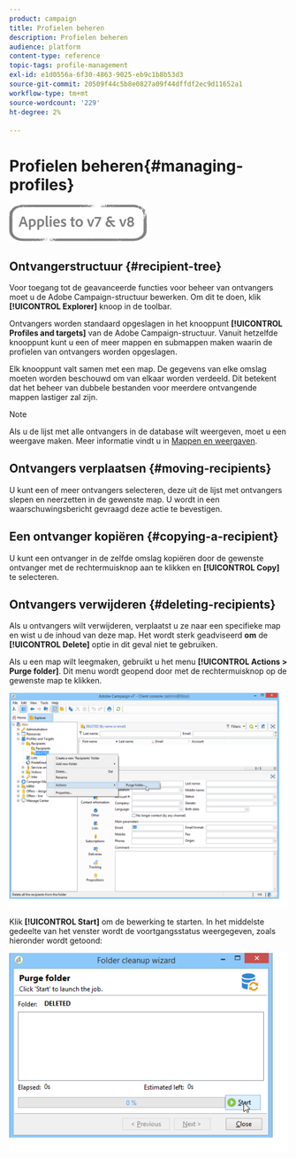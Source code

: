 ```yaml
---
product: campaign
title: Profielen beheren
description: Profielen beheren
audience: platform
content-type: reference
topic-tags: profile-management
exl-id: e1d0556a-6f30-4863-9025-eb9c1b8b53d3
source-git-commit: 20509f44c5b8e0827a09f44dffdf2ec9d11652a1
workflow-type: tm+mt
source-wordcount: '229'
ht-degree: 2%

---
```


# Profielen beheren{#managing-profiles}

![](../../assets/common.svg)

## Ontvangerstructuur {#recipient-tree}

Voor toegang tot de geavanceerde functies voor beheer van ontvangers moet u de Adobe Campaign-structuur bewerken. Om dit te doen, klik **[!UICONTROL Explorer]** knoop in de toolbar.

Ontvangers worden standaard opgeslagen in het knooppunt **[!UICONTROL Profiles and targets]** van de Adobe Campaign-structuur. Vanuit hetzelfde knooppunt kunt u een of meer mappen en submappen maken waarin de profielen van ontvangers worden opgeslagen.

Elk knooppunt valt samen met een map. De gegevens van elke omslag moeten worden beschouwd om van elkaar worden verdeeld. Dit betekent dat het beheer van dubbele bestanden voor meerdere ontvangende mappen lastiger zal zijn.

>[!NOTE]
>
>Als u de lijst met alle ontvangers in de database wilt weergeven, moet u een weergave maken. Meer informatie vindt u in [Mappen en weergaven](../../platform/using/access-management-folders.md).

## Ontvangers verplaatsen {#moving-recipients}

U kunt een of meer ontvangers selecteren, deze uit de lijst met ontvangers slepen en neerzetten in de gewenste map. U wordt in een waarschuwingsbericht gevraagd deze actie te bevestigen.

## Een ontvanger kopiëren {#copying-a-recipient}

U kunt een ontvanger in de zelfde omslag kopiëren door de gewenste ontvanger met de rechtermuisknop aan te klikken en **[!UICONTROL Copy]** te selecteren.

## Ontvangers verwijderen {#deleting-recipients}

Als u ontvangers wilt verwijderen, verplaatst u ze naar een specifieke map en wist u de inhoud van deze map. Het wordt sterk geadviseerd **om** de **[!UICONTROL Delete]** optie in dit geval niet te gebruiken.

Als u een map wilt leegmaken, gebruikt u het menu **[!UICONTROL Actions > Purge folder]**. Dit menu wordt geopend door met de rechtermuisknop op de gewenste map te klikken.

![](assets/s_ncs_user_purge_folder.png)

Klik **[!UICONTROL Start]** om de bewerking te starten. In het middelste gedeelte van het venster wordt de voortgangsstatus weergegeven, zoals hieronder wordt getoond:

![](assets/s_ncs_user_purge_folder_start.png)
